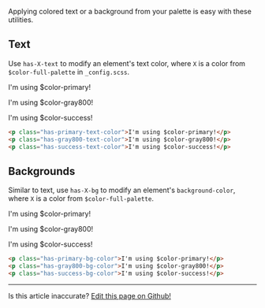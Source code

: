Applying colored text or a background from your palette is easy with these utilities.

## Text

Use `has-X-text` to modify an element's text color, where `X` is a color from `$color-full-palette` in `_config.scss`.

<p class="has-primary-text-color">I'm using $color-primary!</p>
<p class="has-gray800-text-color">I'm using $color-gray800!</p>
<p class="has-success-text-color">I'm using $color-success!</p>

```html
<p class="has-primary-text-color">I'm using $color-primary!</p>
<p class="has-gray800-text-color">I'm using $color-gray800!</p>
<p class="has-success-text-color">I'm using $color-success!</p>
```

## Backgrounds

Similar to text, use `has-X-bg` to modify an element's `background-color`, where `X` is a color from `$color-full-palette`.

<p class="has-primary-bg-color">I'm using $color-primary!</p>
<p class="has-gray800-bg-color">I'm using $color-gray800!</p>
<p class="has-success-bg-color">I'm using $color-success!</p>

```html
<p class="has-primary-bg-color">I'm using $color-primary!</p>
<p class="has-gray800-bg-color">I'm using $color-gray800!</p>
<p class="has-success-bg-color">I'm using $color-success!</p>
```

<hr />
<p class="has-text-end">Is this article inaccurate? <a href="https://github.com/geotrev/undernet/tree/master/app/docs/color.md">Edit this page on Github!</a></p>
